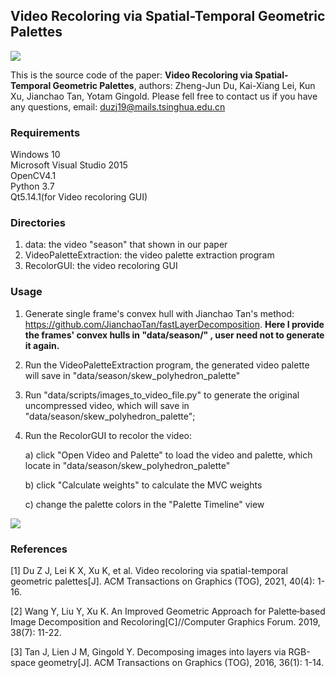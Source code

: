 ## Video Recoloring via Spatial-Temporal Geometric Palettes

![](https://github.com/Zhengjun-Du/GeometricPaletteBasedVideoRecoloring/blob/main/teaser.png)

This is the source code of the paper: **Video Recoloring via Spatial-Temporal Geometric Palettes**, authors: Zheng-Jun Du, Kai-Xiang Lei, Kun Xu, Jianchao Tan, Yotam Gingold. Please fell free to contact us if you have any questions, email: duzj19@mails.tsinghua.edu.cn

### Requirements

Windows 10  
Microsoft Visual Studio 2015  
OpenCV4.1  
Python 3.7  
Qt5.14.1(for Video recoloring GUI)

### Directories

1. data:  the video "season" that shown in our paper
2. VideoPaletteExtraction: the video palette extraction program
3. RecolorGUI: the video recoloring GUI

### Usage

1. Generate single frame's convex hull with Jianchao Tan's method: https://github.com/JianchaoTan/fastLayerDecomposition. **Here I provide the frames' convex hulls in "data/season/" , user need not to generate it again.**

2. Run the VideoPaletteExtraction program, the generated video palette will save in "data/season/skew_polyhedron_palette"

3. Run "data/scripts/images_to_video_file.py" to generate the original uncompressed video, which will save in  "data/season/skew_polyhedron_palette";

4. Run the RecolorGUI to recolor the video:

   a) click "Open Video and Palette" to load the video and palette, which locate in "data/season/skew_polyhedron_palette"

   b) click "Calculate weights" to calculate the MVC weights

   c)  change the palette colors in the "Palette Timeline" view

![](https://github.com/Zhengjun-Du/GeometricPaletteBasedVideoRecoloring/blob/main/recolor-ui.png)

### References

[1] Du Z J, Lei K X, Xu K, et al. Video recoloring via spatial-temporal geometric palettes[J]. ACM Transactions on Graphics (TOG), 2021, 40(4): 1-16.

[2] Wang Y, Liu Y, Xu K. An Improved Geometric Approach for Palette‐based Image Decomposition and Recoloring[C]//Computer Graphics Forum. 2019, 38(7): 11-22.

[3] Tan J, Lien J M, Gingold Y. Decomposing images into layers via RGB-space geometry[J]. ACM Transactions on Graphics (TOG), 2016, 36(1): 1-14.
